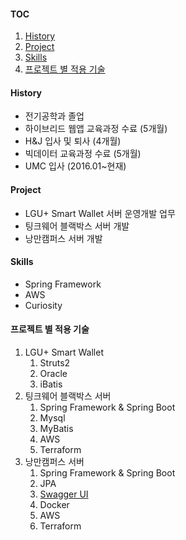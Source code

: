 #### TOC
1. [History](#history)
2. [Project](#project)
3. [Skills](#skills)
4. [프로젝트 별 적용 기술](#프로젝트-별-적용-기술)

#### History
- 전기공학과 졸업
- 하이브리드 웹앱 교육과정 수료 (5개월)
- H&J 입사 및 퇴사 (4개월)
- 빅데이터 교육과정 수료 (5개월)
- UMC 입사 (2016.01~현재)

#### Project
- LGU+ Smart Wallet 서버 운영개발 업무
- 팅크웨어 블랙박스 서버 개발
- 낭만캠퍼스 서버 개발

#### Skills
- Spring Framework
- AWS
- Curiosity

#### 프로젝트 별 적용 기술
1. LGU+ Smart Wallet
    1. Struts2
    2. Oracle
    3. iBatis
2. 팅크웨어 블랙박스 서버
    1. Spring Framework & Spring Boot
    2. Mysql
    3. MyBatis
    4. AWS
    5. Terraform
3. 낭만캠퍼스 서버
    1. Spring Framework & Spring Boot
    2. JPA
    3. [Swagger UI](http://13.124.57.75:8080/swagger-ui.html)
    4. Docker
    5. AWS
    6. Terraform